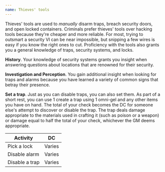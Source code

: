```yaml
---
name: Thieves' tools
---
```

Thieves' tools are used to _manually_ disarm traps, breach security doors, and open locked containers. Criminals prefer thieves'
tools over hacking tools because they're cheaper and more reliable. For most, trying to outsmart a security VI can be near impossible,
but snipping a few wires is easy if you know the right ones to cut. Proficiency with the tools also grants you a general knowledge
of traps, security systems, and locks.

__History__. Your knowledge of security systems grants you insight when answering questions about locations that are renowned for their
security.

__Investigation and Perception__. You gain additional insight when looking for traps and alarms because you have learned a variety of
common signs that betray their presence.

__Set a trap__. Just as you can disable traps, you can also set them. As part of a short rest, you can use 1 create a trap
using 1 omni-gel and any other items you have on hand. The total of your check becomes the DC for someone else's attempt to discover
or disable the trap. The trap deals damage appropriate to the materials used in crafting it (such as poison or a weapon)
or damage equal to half the total of your check, whichever the GM deems appropriate.

Activity | DC
--- | ---
Pick a lock | Varies
Disable alarm | Varies
Disable a trap | Varies
